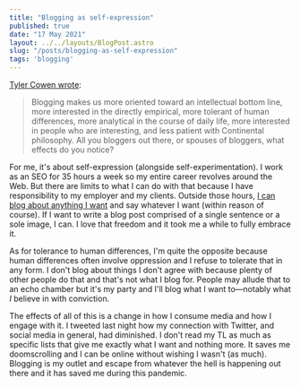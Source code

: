 ```yaml
---
title: "Blogging as self-expression"
published: true
date: "17 May 2021"
layout: ../../layouts/BlogPost.astro
slug: "/posts/blogging-as-self-expression"
tags: 'blogging'
---
```


[Tyler Cowen wrote](https://marginalrevolution.com/marginalrevolution/2007/02/blogging_as_sel.html):

> Blogging makes us more oriented toward an intellectual bottom line, more interested in the directly empirical, more tolerant of human differences, more analytical in the course of daily life, more interested in people who are interesting, and less patient with Continental philosophy. All you bloggers out there, or spouses of bloggers, what effects do you notice?

For me, it's about self-expression (alongside self-experimentation). I work as an SEO for 35 hours a week so my entire career revolves around the Web. But there are limits to what I can do with that because I have responsibility to my employer and my clients. Outside those hours, [I can blog about anything I want](/wiki/blogging/) and say whatever I want (within reason of course). If I want to write a blog post comprised of a single sentence or a sole image, I can. I love that freedom and it took me a while to fully embrace it.

As for tolerance to human differences, I'm quite the opposite because human differences often involve oppression and I refuse to tolerate that in any form. I don't blog about things I don't agree with because plenty of other people do that and that's not what I blog for. People may allude that to an echo chamber but it's my party and I'll blog what I want to—notably what _I_ believe in with conviction.

The effects of all of this is a change in how I consume media and how I engage with it. I tweeted last night how my connection with Twitter, and social media in general, had diminished. I don't read my TL as much as specific lists that give me exactly what I want and nothing more. It saves me doomscrolling and I can be online without wishing I wasn't (as much). Blogging is my outlet and escape from whatever the hell is happening out there and it has saved me during this pandemic.
